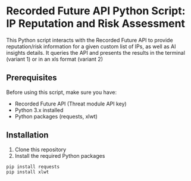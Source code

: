 # Recorded Future API Python Script: IP Reputation and Risk Assessment

This Python script interacts with the Recorded Future API to provide reputation/risk information for a given custom list of IPs, as well as AI insights details.
It queries the API and presents the results in the terminal (variant 1) or in an xls format (variant 2)

## Prerequisites

Before using this script, make sure you have:

- Recorded Future API (Threat module API key)
- Python 3.x installed
- Python packages (requests, xlwt)
  
## Installation

1. Clone this repository
2. Install the required Python packages
```
pip install requests
pip install xlwt
```
